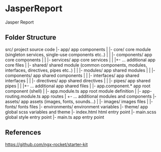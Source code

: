 # JasperReport

Jasper Report

## Folder Structure

src/                         project source code
|- app/                      app components
|  |- core/                  core module (singleton services, single-use components etc..)
|  |  |- components/         app core components
|  |  |- services/           app core services
|  |  |+- ...                additional app core files
|  |- shared/                shared module  (common components, modules, interfaces, directives, pipes etc..)
|  |  |- modules/            app shared modules
|  |  |- components/         app shared components
|  |  |- interfaces/         app shared interfaces
|  |  |- directives/         app shared directives
|  |  |- pipes/              app shared pipes
|  |  |+- ...                additional app shared files
|  |- app.component.*        app root component (shell)
|  |- app.module.ts          app root module definition
|  |- app-routing.module.ts  app routes
|  +- ...                    additional modules and components
|- assets/                   app assets (images, fonts, sounds...)
|  |- images/                images files
|  |- fonts/                 fonts files
|- environments/             environment variables
|- theme/                    app global scss variables and theme
|- index.html                html entry point
|- main.scss                 global style entry point
|- main.ts                   app entry point

## References
https://github.com/ngx-rocket/starter-kit
